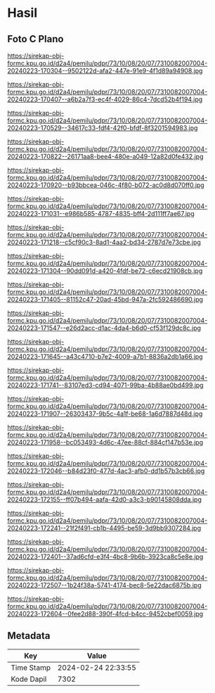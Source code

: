 # Hasil

## Foto C Plano

https://sirekap-obj-formc.kpu.go.id/d2a4/pemilu/pdpr/73/10/08/20/07/7310082007004-20240223-170304--9502122d-afa2-447e-91e9-4f1d89a94908.jpg

https://sirekap-obj-formc.kpu.go.id/d2a4/pemilu/pdpr/73/10/08/20/07/7310082007004-20240223-170407--a6b2a7f3-ec4f-4029-86c4-7dcd52b4f194.jpg

https://sirekap-obj-formc.kpu.go.id/d2a4/pemilu/pdpr/73/10/08/20/07/7310082007004-20240223-170529--34617c33-fdf4-42f0-bfdf-8f3201594983.jpg

https://sirekap-obj-formc.kpu.go.id/d2a4/pemilu/pdpr/73/10/08/20/07/7310082007004-20240223-170822--26171aa8-bee4-480e-a049-12a82d0fe432.jpg

https://sirekap-obj-formc.kpu.go.id/d2a4/pemilu/pdpr/73/10/08/20/07/7310082007004-20240223-170920--b93bbcea-046c-4f80-b072-ac0d8d070ff0.jpg

https://sirekap-obj-formc.kpu.go.id/d2a4/pemilu/pdpr/73/10/08/20/07/7310082007004-20240223-171031--e986b585-4787-4835-bff4-2d111ff7ae67.jpg

https://sirekap-obj-formc.kpu.go.id/d2a4/pemilu/pdpr/73/10/08/20/07/7310082007004-20240223-171218--c5cf90c3-8ad1-4aa2-bd34-2787d7e73cbe.jpg

https://sirekap-obj-formc.kpu.go.id/d2a4/pemilu/pdpr/73/10/08/20/07/7310082007004-20240223-171304--90dd091d-a420-4fdf-be72-c6ecd21908cb.jpg

https://sirekap-obj-formc.kpu.go.id/d2a4/pemilu/pdpr/73/10/08/20/07/7310082007004-20240223-171405--81152c47-20ad-45bd-947a-2fc592486690.jpg

https://sirekap-obj-formc.kpu.go.id/d2a4/pemilu/pdpr/73/10/08/20/07/7310082007004-20240223-171547--e26d2acc-d1ac-4da4-b6d0-cf53f129dc8c.jpg

https://sirekap-obj-formc.kpu.go.id/d2a4/pemilu/pdpr/73/10/08/20/07/7310082007004-20240223-171645--a43c4710-b7e2-4009-a7b1-8836a2db1a66.jpg

https://sirekap-obj-formc.kpu.go.id/d2a4/pemilu/pdpr/73/10/08/20/07/7310082007004-20240223-171741--83107ed3-cd94-4071-99ba-4b88ae0bd499.jpg

https://sirekap-obj-formc.kpu.go.id/d2a4/pemilu/pdpr/73/10/08/20/07/7310082007004-20240223-171907--26303437-9b5c-4a1f-be68-1a6d7887d48d.jpg

https://sirekap-obj-formc.kpu.go.id/d2a4/pemilu/pdpr/73/10/08/20/07/7310082007004-20240223-171958--bc053493-4d6c-47ee-88cf-884cf147b53e.jpg

https://sirekap-obj-formc.kpu.go.id/d2a4/pemilu/pdpr/73/10/08/20/07/7310082007004-20240223-172046--b84d23f0-477d-4ac3-afb0-dd1b57b3cb66.jpg

https://sirekap-obj-formc.kpu.go.id/d2a4/pemilu/pdpr/73/10/08/20/07/7310082007004-20240223-172155--ff07b494-aafa-42d0-a3c3-b90145808dda.jpg

https://sirekap-obj-formc.kpu.go.id/d2a4/pemilu/pdpr/73/10/08/20/07/7310082007004-20240223-172241--21f2f491-cb1b-4495-be59-3d9bb9307284.jpg

https://sirekap-obj-formc.kpu.go.id/d2a4/pemilu/pdpr/73/10/08/20/07/7310082007004-20240223-172401--37ad6cfd-e3f4-4bc8-9b6b-3923ca8c5e8e.jpg

https://sirekap-obj-formc.kpu.go.id/d2a4/pemilu/pdpr/73/10/08/20/07/7310082007004-20240223-172507--1b24f38a-5741-4174-bec8-5e22dac6875b.jpg

https://sirekap-obj-formc.kpu.go.id/d2a4/pemilu/pdpr/73/10/08/20/07/7310082007004-20240223-172604--0fee2d88-390f-4fcd-b4cc-9452cbef0059.jpg


## Metadata

| Key        | Value               |
| ---------- | ------------------- |
| Time Stamp | 2024-02-24 22:33:55 |
| Kode Dapil | 7302                |



